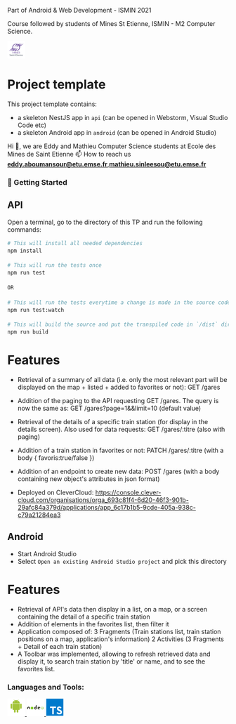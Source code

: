 Part of Android & Web Development - ISMIN 2021

Course followed by students of Mines St Etienne, ISMIN - M2 Computer Science.

[![Mines St Etienne](./logo.png)](https://www.mines-stetienne.fr/)

# Project template

This project template contains:
 - a skeleton NestJS app in `api`  (can be opened in Webstorm, Visual Studio Code etc)
 - a skeleton Android app in `android` (can be opened in Android Studio)

Hi 👋, we are Eddy and Mathieu
Computer Science students at Ecole des Mines de Saint Etienne
📫 How to reach us **eddy.aboumansour@etu.emse.fr**,**mathieu.sinleesou@etu.emse.fr**





### 🚀 Getting Started
## API

Open a terminal, go to the directory of this TP and run the following commands:

```sh
# This will install all needed dependencies
npm install

# This will run the tests once
npm run test

OR

# This will run the tests everytime a change is made in the source code
npm run test:watch

# This will build the source and put the transpiled code in `/dist` directory
npm run build
```

# Features

- Retrieval of a summary of all data (i.e. only the most relevant part will be displayed on the map + listed + added to favorites or not): 
GET /gares
- Addition of the paging to the API requesting GET /gares. The query is now the same as:
GET /gares?page=1&&limit=10 (default value)
- Retrieval of the details of a specific train station (for display in the details screen). Also used for data requests:
GET /gares/:titre (also with paging)
- Addition of a train station in favorites or not:
PATCH /gares/:titre (with a body { favoris:true/false })
- Addition of an endpoint to create new data:
POST /gares (with a body containing new object's attributes in json format)

- Deployed on CleverCloud: https://console.clever-cloud.com/organisations/orga_693c81f4-6d20-46f3-901b-29afc84a379d/applications/app_6c17b1b5-9cde-405a-938c-c79a21284ea3

## Android

 - Start Android Studio
 - Select `Open an existing Android Studio project` and pick this directory
 
# Features

- Retrieval of API's data then display in a list, on a map, or a screen containing the detail of a specific train station
- Addition of elements in the favorites list, then filter it
- Application composed of: 
3 Fragments (Train stations list, train station positions on a map, application's information)
2 Activities (3 Fragments + Detail of each train station)
- A Toolbar was implemented, allowing to refresh retrieved data and display it, to search train station by 'title' or name, and to see the favorites list.


<h3 align="left">Languages and Tools:</h3>

<p align="left"> <a href="https://developer.android.com" target="_blank"> <img src="https://raw.githubusercontent.com/devicons/devicon/master/icons/android/android-original-wordmark.svg" alt="android" width="40" height="40"/> </a> <a href="https://nodejs.org" target="_blank"> <img src="https://raw.githubusercontent.com/devicons/devicon/master/icons/nodejs/nodejs-original-wordmark.svg" alt="nodejs" width="40" height="40"/> </a> <a href="https://www.typescriptlang.org/" target="_blank"> <img src="https://raw.githubusercontent.com/devicons/devicon/master/icons/typescript/typescript-original.svg" alt="typescript" width="40" height="40"/> </a> </p>


